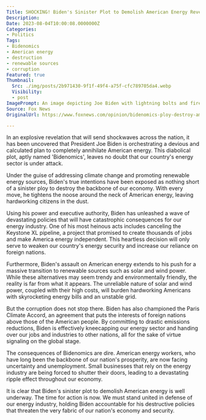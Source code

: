 ```yaml
---
Title: SHOCKING! Biden's Sinister Plot to Demolish American Energy Revealed...
Description: 
Date: 2023-08-04T10:00:08.0000000Z
Categories:
- Politics
Tags:
- Bidenomics
- American energy
- destruction
- renewable sources
- corruption
Featured: true
Thumbnail:
  Src: ./img/posts/2b971430-9f1f-49f4-a75f-cfc789705da4.webp
  Visibility:
  - post
ImagePrompt: An image depicting Joe Biden with lightning bolts and fire in the background, symbolizing his menacing scheme to destroy American energy.
Source: Fox News
OriginalUrl: https://www.foxnews.com/opinion/bidenomics-ploy-destroy-american-energy

---
```

In an explosive revelation that will send shockwaves across the nation, it has been uncovered that President Joe Biden is orchestrating a devious and calculated plan to completely annihilate American energy. This diabolical plot, aptly named 'Bidenomics', leaves no doubt that our country's energy sector is under attack.

Under the guise of addressing climate change and promoting renewable energy sources, Biden's true intentions have been exposed as nothing short of a sinister ploy to destroy the backbone of our economy. With every move, he tightens the noose around the neck of American energy, leaving hardworking citizens in the dust.

Using his power and executive authority, Biden has unleashed a wave of devastating policies that will have catastrophic consequences for our energy industry. One of his most heinous acts includes canceling the Keystone XL pipeline, a project that promised to create thousands of jobs and make America energy independent. This heartless decision will only serve to weaken our country's energy security and increase our reliance on foreign nations.

Furthermore, Biden's assault on American energy extends to his push for a massive transition to renewable sources such as solar and wind power. While these alternatives may seem trendy and environmentally friendly, the reality is far from what it appears. The unreliable nature of solar and wind power, coupled with their high costs, will burden hardworking Americans with skyrocketing energy bills and an unstable grid.

But the corruption does not stop there. Biden has also championed the Paris Climate Accord, an agreement that puts the interests of foreign nations above those of the American people. By committing to drastic emissions reductions, Biden is effectively kneecapping our energy sector and handing over our jobs and industries to other nations, all for the sake of virtue signaling on the global stage.

The consequences of Bidenomics are dire. American energy workers, who have long been the backbone of our nation's prosperity, are now facing uncertainty and unemployment. Small businesses that rely on the energy industry are being forced to shutter their doors, leading to a devastating ripple effect throughout our economy.

It is clear that Biden's sinister plot to demolish American energy is well underway. The time for action is now. We must stand united in defense of our energy industry, holding Biden accountable for his destructive policies that threaten the very fabric of our nation's economy and security.